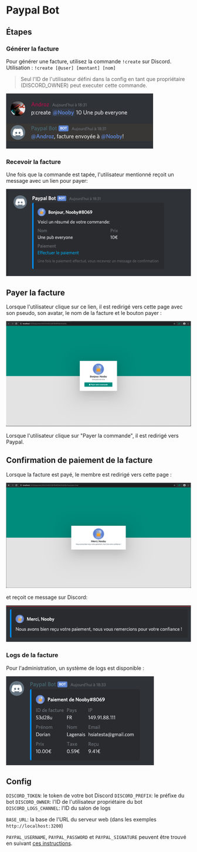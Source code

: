# Paypal Bot

## Étapes

### Générer la facture

Pour générer une facture, utilisez la commande `!create` sur Discord.
Utilisation : `!create [@user] [montant] [nom]`
> Seul l'ID de l'utilisateur défini dans la config en tant que propriétaire (DISCORD_OWNER) peut executer cette commande.

![generate_command](examples/generate_cmd.png)

### Recevoir la facture

Une fois que la commande est tapée, l'utilisateur mentionné reçoit un message avec un lien pour payer:

![receive_embed](examples/receive_embed.png)

## Payer la facture

Lorsque l'utilisateur clique sur ce lien, il est redirigé vers cette page avec son pseudo, son avatar, le nom de la facture et le bouton payer :

![payment_page](examples/payment_page.png)

Lorsque l'utilisateur clique sur "Payer la commande", il est redirigé vers Paypal.

## Confirmation de paiement de la facture

Lorsque la facture est payé, le membre est redirigé vers cette page :

![confirmation](examples/confirmation_payment.png)

et reçoit ce message sur Discord:

![confirmation_embed](examples/confirmation_embed.png)

### Logs de la facture

Pour l'administration, un système de logs est disponible :

![logs](examples/logs.png)

## Config

`DISCORD_TOKEN`: le token de votre bot Discord
`DISCORD_PREFIX`: le préfixe du bot
`DISCORD_OWNER`: l'ID de l'utilisateur propriétaire du bot
`DISCORD_LOGS_CHANNEL`: l'ID du salon de logs

`BASE_URL`: la base de l'URL du serveur web (dans les exemples `http://localhost:3200`)

`PAYPAL_USERNAME`, `PAYPAL_PASSWORD` et `PAYPAL_SIGNATURE` peuvent être trouvé en suivant [ces instructions](https://www.npmjs.com/package/paypal-express-checkout#paypal-account).
